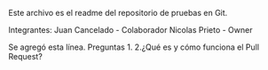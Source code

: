 Este archivo es el readme del repositorio de pruebas en Git.

Integrantes:
Juan Cancelado - Colaborador
Nicolas Prieto - Owner

Se agregó esta línea.
Preguntas
1.
2.¿Qué es y cómo funciona el Pull Request?
